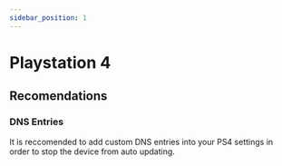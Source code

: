 ```yaml
---
sidebar_position: 1
---
```


# Playstation 4

## Recomendations

### DNS Entries
It is reccomended to add custom DNS entries into your PS4 settings in order to stop the device from auto updating.